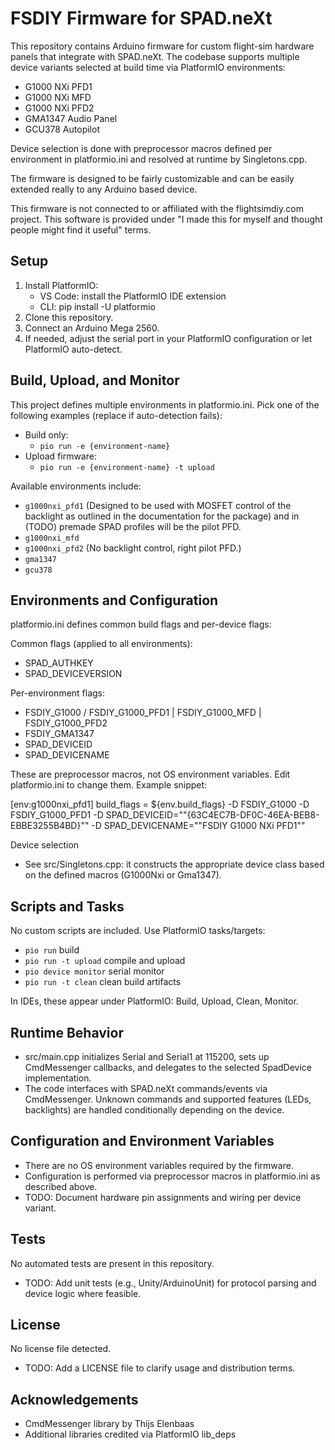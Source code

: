 # FSDIY Firmware for SPAD.neXt

This repository contains Arduino firmware for custom flight-sim hardware panels that integrate with SPAD.neXt.
The codebase supports multiple device variants selected at build time via PlatformIO environments:

- G1000 NXi PFD1
- G1000 NXi MFD
- G1000 NXi PFD2
- GMA1347 Audio Panel
- GCU378 Autopilot

Device selection is done with preprocessor macros defined per environment in platformio.ini and resolved at runtime by Singletons.cpp.

The firmware is designed to be fairly customizable and can be easily extended really to any Arduino based device.

This firmware is not connected to or affiliated with the flightsimdiy.com project.  This software is provided under
"I made this for myself and thought people might find it useful" terms.

## Setup

1. Install PlatformIO:
   - VS Code: install the PlatformIO IDE extension
   - CLI: pip install -U platformio
2. Clone this repository.
3. Connect an Arduino Mega 2560.
4. If needed, adjust the serial port in your PlatformIO configuration or let PlatformIO auto-detect.

## Build, Upload, and Monitor

This project defines multiple environments in platformio.ini. Pick one of the following examples (replace <port> if auto-detection fails):

- Build only:
  - `pio run -e {environment-name}`
- Upload firmware:
  - `pio run -e {environment-name} -t upload`

Available environments include:

- `g1000nxi_pfd1` (Designed to be used with MOSFET control of the backlight as outlined in the documentation for the package) and in (TODO) premade SPAD profiles will be the pilot PFD.
- `g1000nxi_mfd`
- `g1000nxi_pfd2` (No backlight control, right pilot PFD.)
- `gma1347`
- `gcu378`

## Environments and Configuration

platformio.ini defines common build flags and per-device flags:

Common flags (applied to all environments):

- SPAD_AUTHKEY
- SPAD_DEVICEVERSION

Per-environment flags:

- FSDIY_G1000 / FSDIY_G1000_PFD1 | FSDIY_G1000_MFD | FSDIY_G1000_PFD2
- FSDIY_GMA1347
- SPAD_DEVICEID
- SPAD_DEVICENAME

These are preprocessor macros, not OS environment variables. Edit platformio.ini to change them. Example snippet:

[env:g1000nxi_pfd1]
build_flags =
    ${env.build_flags}
    -D FSDIY_G1000
    -D FSDIY_G1000_PFD1
    -D SPAD_DEVICEID="\"{63C4EC7B-DF0C-46EA-BEB8-EBBE3255B4BD}\""
    -D SPAD_DEVICENAME="\"FSDIY G1000 NXi PFD1\""

Device selection

- See src/Singletons.cpp: it constructs the appropriate device class based on the defined macros (G1000Nxi or Gma1347).

## Scripts and Tasks

No custom scripts are included. Use PlatformIO tasks/targets:

- `pio run` build
- `pio run -t upload` compile and upload
- `pio device monitor` serial monitor
- `pio run -t clean` clean build artifacts

In IDEs, these appear under PlatformIO: Build, Upload, Clean, Monitor.

## Runtime Behavior

- src/main.cpp initializes Serial and Serial1 at 115200, sets up CmdMessenger callbacks, and delegates to the selected SpadDevice implementation.
- The code interfaces with SPAD.neXt commands/events via CmdMessenger. Unknown commands and supported features (LEDs, backlights) are handled conditionally depending on the device.

## Configuration and Environment Variables

- There are no OS environment variables required by the firmware.
- Configuration is performed via preprocessor macros in platformio.ini as described above.
- TODO: Document hardware pin assignments and wiring per device variant.

## Tests

No automated tests are present in this repository.

- TODO: Add unit tests (e.g., Unity/ArduinoUnit) for protocol parsing and device logic where feasible.

## License

No license file detected.

- TODO: Add a LICENSE file to clarify usage and distribution terms.

## Acknowledgements

- CmdMessenger library by Thijs Elenbaas
- Additional libraries credited via PlatformIO lib_deps
